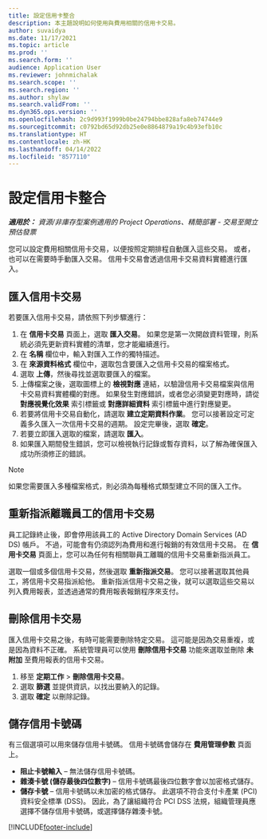 ```yaml
---
title: 設定信用卡整合
description: 本主題說明如何使用與費用相關的信用卡交易。
author: suvaidya
ms.date: 11/17/2021
ms.topic: article
ms.prod: ''
ms.search.form: ''
audience: Application User
ms.reviewer: johnmichalak
ms.search.scope: ''
ms.search.region: ''
ms.author: shylaw
ms.search.validFrom: ''
ms.dyn365.ops.version: ''
ms.openlocfilehash: 2c9d993f1999b0be24794bbe828afa8eb74744e9
ms.sourcegitcommit: c0792bd65d92db25e0e8864879a19c4b93efb10c
ms.translationtype: HT
ms.contentlocale: zh-HK
ms.lasthandoff: 04/14/2022
ms.locfileid: "8577110"
---
```

# <a name="set-up-credit-card-integration"></a>設定信用卡整合

_**適用於：** 資源/非庫存型案例適用的 Project Operations、精簡部署 - 交易至開立預估發票_

您可以設定費用相關信用卡交易，以便按照定期排程自動匯入這些交易。 或者，也可以在需要時手動匯入交易。 信用卡交易會透過信用卡交易資料實體進行匯入。

## <a name="import-credit-card-transactions"></a>匯入信用卡交易

若要匯入信用卡交易，請依照下列步驟進行：

1. 在 **信用卡交易** 頁面上，選取 **匯入交易**。 如果您是第一次開啟資料管理，則系統必須先更新資料實體的清單，您才能繼續進行。
2. 在 **名稱** 欄位中，輸入對匯入工作的獨特描述。
3. 在 **來源資料格式** 欄位中，選取包含要匯入之信用卡交易的檔案格式。
4. 選取 **上傳**，然後尋找並選取要匯入的檔案。
5. 上傳檔案之後，選取圖標上的 **檢視對應** 連結，以驗證信用卡交易檔案與信用卡交易資料實體欄的對應。 如果發生對應錯誤，或者您必須變更對應時，請從 **對應視覺化效果** 索引標籤或 **對應詳細資料** 索引標籤中進行對應變更。
6. 若要將信用卡交易自動化，請選取 **建立定期資料作業**。 您可以接著設定可定義多久匯入一次信用卡交易的週期。 設定完畢後，選取 **確定**。
7. 若要立即匯入選取的檔案，請選取 **匯入**。
8. 如果匯入期間發生錯誤，您可以檢視執行記錄或暫存資料，以了解為確保匯入成功所須修正的錯誤。

> [!NOTE]
> 如果您需要匯入多種檔案格式，則必須為每種格式類型建立不同的匯入工作。

## <a name="reassign-the-credit-card-transactions-for-terminated-employees"></a>重新指派離職員工的信用卡交易

員工記錄終止後，即會停用該員工的 Active Directory Domain Services (AD DS) 帳戶。 不過，可能會有仍須認列為費用和進行報銷的有效信用卡交易。 在 **信用卡交易** 頁面上，您可以為任何有相關聯員工離職的信用卡交易重新指派員工。

選取一個或多個信用卡交易，然後選取 **重新指派交易**。 您可以接著選取其他員工，將信用卡交易指派給他。 重新指派信用卡交易之後，就可以選取這些交易以列入費用報表，並透過通常的費用報表報銷程序來支付。

## <a name="delete-credit-card-transactions"></a>刪除信用卡交易 

匯入信用卡交易之後，有時可能需要刪除特定交易。 這可能是因為交易重複，或是因為資料不正確。 系統管理員可以使用 **刪除信用卡交易** 功能來選取並刪除 **未附加** 至費用報表的信用卡交易。 

1. 移至 **定期工作** > **刪除信用卡交易**。
2. 選取 **篩選** 並提供資訊，以找出要納入的記錄。
3. 選取 **確定** 以刪除記錄。 

## <a name="storing-credit-card-numbers"></a>儲存信用卡號碼

有三個選項可以用來儲存信用卡號碼。 信用卡號碼會儲存在 **費用管理參數** 頁面上。

- **阻止卡號輸入** – 無法儲存信用卡號碼。
- **雜湊卡號 (儲存最後四位數字)** – 信用卡號碼最後四位數字會以加密格式儲存。
- **儲存卡號** – 信用卡號碼以未加密的格式儲存。 此選項不符合支付卡產業 (PCI) 資料安全標準 (DSS)。 因此，為了讓組織符合 PCI DSS 法規，組織管理員應選擇不儲存信用卡號碼，或選擇儲存雜湊卡號。

[!INCLUDE[footer-include](../includes/footer-banner.md)]
